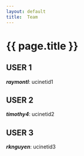 ```yaml
---
layout: default
title:  Team
---
```


# {{ page.title }}


## USER 1
***raymontl***: ucinetid1

## USER 2
***timothy4***: ucinetid2

## USER 3
***rknguyen***: ucinetid3
